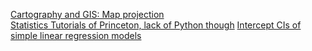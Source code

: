 [Cartography and GIS: Map projection](https://github.com/webgeodatavore/awesome-projections)<br/>
[Statistics Tutorials of Princeton, lack of Python though](https://dss.princeton.edu/training/)
[Intercept CIs of simple linear regression models](https://www2.isye.gatech.edu/~yxie77/isye2028/lecture12.pdf)

